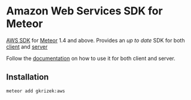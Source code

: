 Amazon Web Services SDK for Meteor
=====================

[AWS SDK](https://aws.amazon.com/javascript/) for [Meteor](http://www.meteor.com/) 1.4 and above. Provides an *up to date* SDK for both [client](https://aws.amazon.com/sdk-for-browser/) and [server](https://aws.amazon.com/sdk-for-node-js/)

Follow the [documentation](https://docs.aws.amazon.com/AWSJavaScriptSDK/latest/index.html) on how to use it for both client and server.

Installation
------------

```
meteor add gkrizek:aws
```